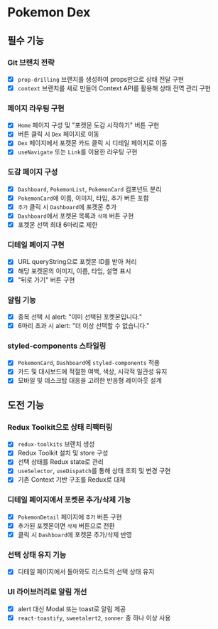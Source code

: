 # Pokemon Dex

## 필수 기능

### Git 브랜치 전략

- [x] `prop-drilling` 브랜치를 생성하여 props만으로 상태 전달 구현
- [x] `context` 브랜치를 새로 만들어 Context API를 활용해 상태 전역 관리 구현

### 페이지 라우팅 구현

- [x] `Home` 페이지 구성 및 "포켓몬 도감 시작하기" 버튼 구현
- [x] 버튼 클릭 시 `Dex` 페이지로 이동
- [x] `Dex` 페이지에서 포켓몬 카드 클릭 시 디테일 페이지로 이동
- [x] `useNavigate` 또는 `Link`를 이용한 라우팅 구현

### 도감 페이지 구성

- [x] `Dashboard`, `PokemonList`, `PokemonCard` 컴포넌트 분리
- [x] `PokemonCard`에 이름, 이미지, 타입, 추가 버튼 포함
- [x] `추가` 클릭 시 `Dashboard`에 포켓몬 추가
- [x] `Dashboard`에서 포켓몬 목록과 `삭제` 버튼 구현
- [x] 포켓몬 선택 최대 6마리로 제한

### 디테일 페이지 구현

- [x] URL queryString으로 포켓몬 ID를 받아 처리
- [x] 해당 포켓몬의 이미지, 이름, 타입, 설명 표시
- [x] "뒤로 가기" 버튼 구현

### 알림 기능

- [x] 중복 선택 시 alert: "이미 선택된 포켓몬입니다."
- [x] 6마리 초과 시 alert: "더 이상 선택할 수 없습니다."

### styled-components 스타일링

- [x] `PokemonCard`, `Dashboard`에 `styled-components` 적용
- [x] 카드 및 대시보드에 적절한 여백, 색상, 시각적 일관성 유지
- [x] 모바일 및 데스크탑 대응을 고려한 반응형 레이아웃 설계

## 도전 기능

### Redux Toolkit으로 상태 리팩터링

- [x] `redux-toolkits` 브랜치 생성
- [x] Redux Toolkit 설치 및 store 구성
- [x] 선택 상태를 Redux state로 관리
- [x] `useSelector`, `useDispatch`를 통해 상태 조회 및 변경 구현
- [x] 기존 Context 기반 구조를 Redux로 대체

### 디테일 페이지에서 포켓몬 추가/삭제 기능

- [x] `PokemonDetail` 페이지에 `추가` 버튼 구현
- [x] 추가된 포켓몬이면 `삭제` 버튼으로 전환
- [x] 클릭 시 `Dashboard`에 포켓몬 추가/삭제 반영

### 선택 상태 유지 기능

- [x] 디테일 페이지에서 돌아와도 리스트의 선택 상태 유지

### UI 라이브러리로 알림 개선

- [x] alert 대신 Modal 또는 toast로 알림 제공
- [x] `react-toastify`, `sweetalert2`, `sonner` 중 하나 이상 사용
